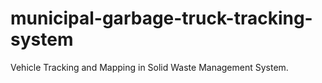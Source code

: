 # municipal-garbage-truck-tracking-system
Vehicle Tracking and Mapping in Solid Waste Management System.
